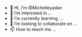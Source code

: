 - 👋 Hi, I’m @Michelleyadan
- 👀 I’m interested in ...
- 🌱 I’m currently learning ...
- 💞️ I’m looking to collaborate on ...
- 📫 How to reach me ...

<!---
Michelleyadan/Michelleyadan is a ✨ special ✨ repository because its `README.md` (this file) appears on your GitHub profile.
You can click the Preview link to take a look at your changes.
--->
